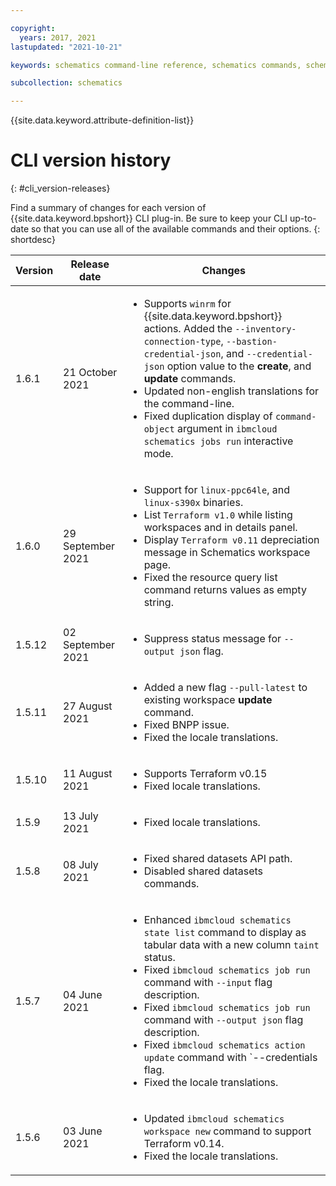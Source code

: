 ```yaml
---

copyright:
  years: 2017, 2021
lastupdated: "2021-10-21"

keywords: schematics command-line reference, schematics commands, schematics command-line, schematics reference, command-line, change log, command-line releases

subcollection: schematics

---
```


{{site.data.keyword.attribute-definition-list}}

# CLI version history 
{: #cli_version-releases}

Find a summary of changes for each version of {{site.data.keyword.bpshort}} CLI plug-in. Be sure to keep your CLI up-to-date so that you can use all of the available commands and their options.
{: shortdesc}

| Version | Release date | Changes |
| ----- | ------- | -------------- |
| 1.6.1 | 21 October 2021 | <ul><li>Supports `winrm` for {{site.data.keyword.bpshort}} actions. Added the `--inventory-connection-type`, `--bastion-credential-json`, and `--credential-json` option value to the **create**, and **update** commands.</li><li>Updated non-english translations for the command-line. </li><li>Fixed duplication display of `command-object` argument in `ibmcloud schematics jobs run` interactive mode.</li></ul>|
| 1.6.0 | 29 September 2021 | <ul><li>Support for `linux-ppc64le`, and `linux-s390x` binaries. </li><li>List `Terraform v1.0` while listing workspaces and in details panel.</li><li>Display `Terraform v0.11` depreciation message in Schematics workspace page.</li><li>Fixed the resource query list command returns values as empty string.</li></ul>|
| 1.5.12 | 02 September 2021 | <ul><li>Suppress status message for `--output json` flag. </li></ul>|
| 1.5.11 | 27 August 2021 | <ul><li>Added a new flag `--pull-latest` to existing workspace **update** command. </li><li>Fixed BNPP issue.</li><li>Fixed the locale translations.</li></ul>|
| 1.5.10 | 11 August 2021 | <ul><li>Supports Terraform v0.15</li><li>Fixed locale translations.</li></ul>|
| 1.5.9 | 13 July 2021 | <ul><li>Fixed locale translations.</li></ul>|
| 1.5.8 | 08 July 2021 | <ul><li>Fixed shared datasets API path.</li><li>Disabled shared datasets commands.</li></ul>|
| 1.5.7 | 04 June 2021 | <ul><li>Enhanced `ibmcloud schematics state list` command to display as tabular data with a new column `taint` status.</li><li>Fixed `ibmcloud schematics job run` command with `--input` flag description.</li><li>Fixed `ibmcloud schematics job run` command with `--output json` flag description.</li><li>Fixed `ibmcloud schematics action update` command with `--credentials flag.</li><li>Fixed the locale translations.</li></ul>|
| 1.5.6 | 03 June 2021 | <ul><li>Updated `ibmcloud schematics workspace new` command to support Terraform v0.14.</li><li>Fixed the locale translations.</li></ul>|
